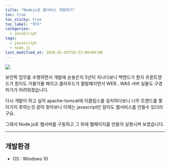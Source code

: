 ```yaml
---
title: "Nodejs로 웹서비스 개발하기"
toc: true
toc_sticky: true
toc_label: "목차"
categories:
  - JavaScript
tags:
  - javascript
  - node.js
last_modified_at: 2020-01-02T10:33:00+09:00
---
```

<img src='{{ "/assets/images/javascript/nodejs-new-pantone-black.png" | absolute_url }}'>

보안쪽 업무를 수행하면서 개발에 손놓은지 5년이 지나다보니 백엔드가 뭔지 프론트엔드가 뭔지도 가물가물 해지고 클라우드가 활발해지면서 WEB , WAS 서버 실물도 구경하기가 어려워졌습니다.

다시 개발이 하고 싶어 apache-tomcat에 이클립스를 설치하다보니 너무 트랜드를 쫒아가지 못하는것
같아 찾아보니 이제는 javascript만 알아도 웹서비스를 만들수 있더라구요.

그래서 Node.js로 웹서버를 구동하고 그 위에 웹페이지를 만들어 실행시켜 보겠습니다.

* * *


## 개발환경
- OS : Windows 10